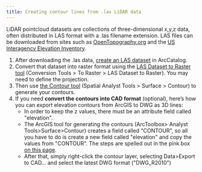 ```yaml
---
title: Creating contour lines from .las LiDAR data
---
```


LiDAR pointcloud datasets are collections of three-dimensional x,y,z data, often distributed in LAS format with a .las filename extension.  LAS files can be downloaded from sites such as [OpenTopography.org](https://opentopography.org/) and the [US Interagency Elevation Inventory](https://coast.noaa.gov/inventory/).

1. After downloading the .las data, [create an LAS dataset](http://desktop.arcgis.com/en/arcmap/latest/manage-data/las-dataset/creating-a-las-dataset.htm) in ArcCatalog.
2. Convert that dataset into raster format using the [LAS Dataset to Raster tool](http://desktop.arcgis.com/en/arcmap/latest/manage-data/raster-and-images/las-dataset-to-raster-function.htm) (Conversion Tools > To Raster > LAS Dataset to Raster). You may need to define the projection.
3. Then use [the Contour tool](http://desktop.arcgis.com/en/arcmap/latest/tools/spatial-analyst-toolbox/contour.htm)  (Spatial Analyst Tools > Surface > Contour) to generate your contours.
4. If you need **convert the contours into CAD format** (optional), here’s how you can export elevation contours from ArcGIS to DWG as 3D lines:
    - In order to keep the z values, there must be an attribute field called "elevation".
    - The ArcGIS tool for generating the contours (ArcToolbox> Analyst Tools>Surface>Contour) creates a field called "CONTOUR",  so all you have to do is create a new field called "elevation" and copy the values from "CONTOUR". The steps are spelled out in the pink box [on this page](https://web.archive.org/web/20150212072402/http://www.gsd.harvard.edu/gis/manual/cad/).
    - After that, simply right-click the contour layer, selecting Data>Export to CAD... and select the latest DWG format ("DWG_R2010")
